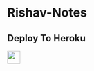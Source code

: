 # Rishav-Notes

## Deploy To Heroku

<a href="https://heroku.com/deploy?template=https://github.com/rishavdevkr/cptxtextractor">
     <img height="30px" src="https://img.shields.io/badge/Deploy%20To%20Heroku-blueviolet?style=for-the-badge&logo=heroku">
  </a>
